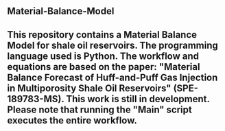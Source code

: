 ## Material-Balance-Model

## This repository contains a Material Balance Model for shale oil reservoirs. The programming language used is Python. The workflow and equations are based on the paper: "Material Balance Forecast of Huff-and-Puff Gas Injection in Multiporosity Shale Oil Reservoirs" (SPE-189783-MS). This work is still in development. Please note that running the "Main" script executes the entire workflow.
